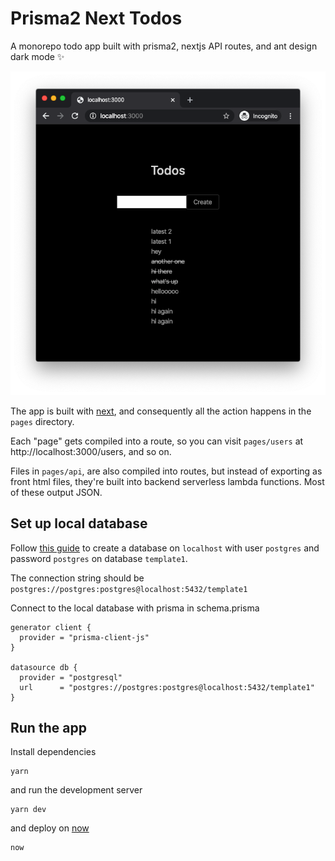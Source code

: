 # Prisma2 Next Todos

A monorepo todo app built with prisma2, nextjs API routes, and ant design dark mode ✨

![Screenshot](public/screenshot.png)

The app is built with [next](https://nextjs.org), and consequently all the action happens in the `pages` directory.

Each "page" gets compiled into a route, so you can visit `pages/users` at http://localhost:3000/users, and so on.

Files in `pages/api`, are also compiled into routes, but instead of exporting as front html files, they're built into backend serverless lambda functions. Most of these output JSON.

## Set up local database

Follow [this guide](https://www.cyberciti.biz/faq/howto-add-postgresql-user-account/) to create a database on `localhost` with user `postgres` and password `postgres` on database `template1`.

The connection string should be `postgres://postgres:postgres@localhost:5432/template1`

Connect to the local database with prisma in schema.prisma

```
generator client {
  provider = "prisma-client-js"
}

datasource db {
  provider = "postgresql"
  url      = "postgres://postgres:postgres@localhost:5432/template1"
}
```

## Run the app

Install dependencies

```
yarn
```

and run the development server

```
yarn dev
```

and deploy on [now](https://zeit.co/now)

```
now

```
